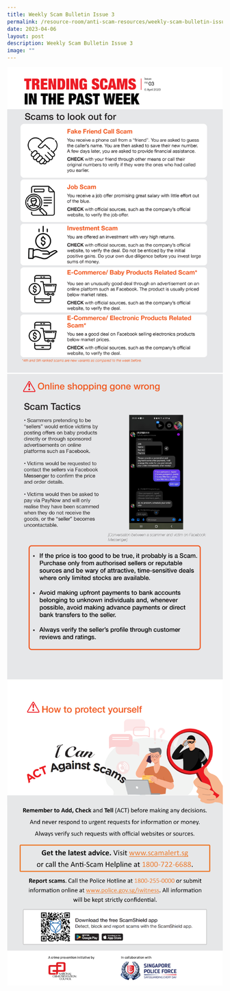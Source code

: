 ```yaml
---
title: Weekly Scam Bulletin Issue 3
permalink: /resource-room/anti-scam-resources/weekly-scam-bulletin-issue-3/
date: 2023-04-06
layout: post
description: Weekly Scam Bulletin Issue 3
image: ""
---
```

![Weekly Bulletin Issue 3 - Scams to look out for](/images/SPEO%20Weekly%20Bulletin/wsb-03-01.jpg)
![Weekly Bulletin Issue 3 - Scam Tactics](/images/SPEO%20Weekly%20Bulletin/wsb-03-02.jpg)
![Weekly Bulletin Issue 3 - How to protect yourself](/images/SPEO%20Weekly%20Bulletin/weekly%20scams%20bulletin%20issue%2011%20(finalised%20copy)_003.png)